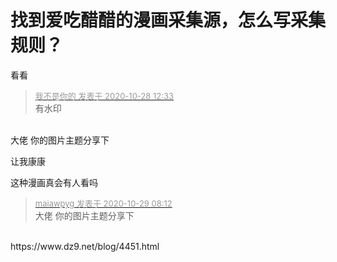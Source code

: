 # 找到爱吃醋醋的漫画采集源，怎么写采集规则？


看看

<div class="quote"><blockquote><font size="2"><a href="https://www.hostloc.com/forum.php?mod=redirect&amp;goto=findpost&amp;pid=9363433&amp;ptid=759341" target="_blank"><font color="#999999">我不是你的 发表于 2020-10-28 12:33</font></a></font><br />
有水印</blockquote></div><br />
大佬 你的图片主题分享下

让我康康 <img src="static/image/smiley/yct/010.gif" smilieid="41" border="0" alt="" />

这种漫画真会有人看吗

<div class="quote"><blockquote><font size="2"><a href="https://www.hostloc.com/forum.php?mod=redirect&amp;goto=findpost&amp;pid=9367368&amp;ptid=759341" target="_blank"><font color="#999999">maiawpyg 发表于 2020-10-29 08:12</font></a></font><br />
大佬 你的图片主题分享下</blockquote></div><br />
https://www.dz9.net/blog/4451.html
